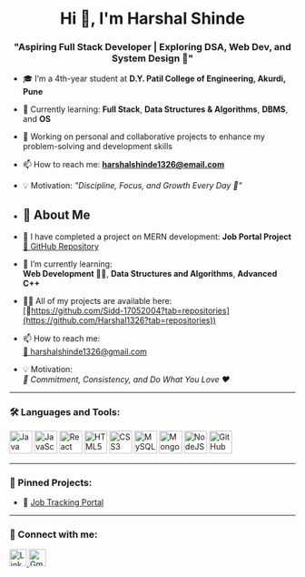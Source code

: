 <h1 align="center">Hi 👋, I'm Harshal Shinde</h1>

<h3 align="center">"Aspiring Full Stack Developer | Exploring DSA, Web Dev, and System Design 🚀"</h3>

- 🎓 I’m a 4th-year student at **D.Y. Patil College of Engineering, Akurdi, Pune**
- 🧠 Currently learning: **Full Stack**, **Data Structures & Algorithms**, **DBMS**, and **OS**
- 💼 Working on personal and collaborative projects to enhance my problem-solving and development skills
- 📫 How to reach me: **harshalshinde1326@email.com** 
- 💡 Motivation: _"Discipline, Focus, and Growth Every Day 🌱"_

- ## 🔭 About Me

- 🔭 I have completed a project on MERN development: **Job Portal Project**  
  [📎 GitHub Repository](https://github.com/Harshal1326/deploymentjobportal)

- 🌱 I’m currently learning:  
  **Web Development 👨‍💻**, **Data Structures and Algorithms**, **Advanced C++**

- 👨‍💻 All of my projects are available here:  
  [🔗https://github.com/Sidd-17052004?tab=repositories](https://github.com/Harshal1326?tab=repositories))

- 📫 How to reach me:  
  [📧 harshalshinde1326@gmail.com](mailto:harshalshinde1326@gmail.com)

- 💡 Motivation:  
  _🫵 Commitment, Consistency, and Do What You Love ❤️_


---

### 🛠️ Languages and Tools:
<p align="left">
  <img src="https://cdn.jsdelivr.net/gh/devicons/devicon/icons/java/java-original.svg" alt="Java" width="40" height="40"/>
  <img src="https://cdn.jsdelivr.net/gh/devicons/devicon/icons/javascript/javascript-original.svg" alt="JavaScript" width="40" height="40"/>
  <img src="https://cdn.jsdelivr.net/gh/devicons/devicon/icons/react/react-original.svg" alt="React" width="40" height="40"/>
  <img src="https://cdn.jsdelivr.net/gh/devicons/devicon/icons/html5/html5-original.svg" alt="HTML5" width="40" height="40"/>
  <img src="https://cdn.jsdelivr.net/gh/devicons/devicon/icons/css3/css3-original.svg" alt="CSS3" width="40" height="40"/>
  <img src="https://cdn.jsdelivr.net/gh/devicons/devicon/icons/mysql/mysql-original.svg" alt="MySQL" width="40" height="40"/>
  <img src="https://cdn.jsdelivr.net/gh/devicons/devicon/icons/mongodb/mongodb-original.svg" alt="MongoDB" width="40" height="40"/>
  <img src="https://cdn.jsdelivr.net/gh/devicons/devicon/icons/nodejs/nodejs-original.svg" alt="NodeJS" width="40" height="40"/>
  <img src="https://cdn.jsdelivr.net/gh/devicons/devicon/icons/github/github-original.svg" alt="GitHub" width="40" height="40"/>
</p>

---

### 📌 Pinned Projects:
- 🔗 [Job Tracking Portal](https://github.com/Harshal1326/deploymentjobportal)

---

### 🔗 Connect with me:
<p align="left">
  <a href="https://linkedin.com/in/harshal-shinde-7b5368248/" target="_blank">
    <img src="https://cdn.jsdelivr.net/gh/devicons/devicon/icons/linkedin/linkedin-original.svg" width="30" height="30" alt="LinkedIn"/>
  </a>
  <a href="mailto:harshalshinde1326@email.com">
    <img src="https://cdn-icons-png.flaticon.com/512/281/281769.png" width="30" height="30" alt="Gmail"/>
  </a>
</p>
